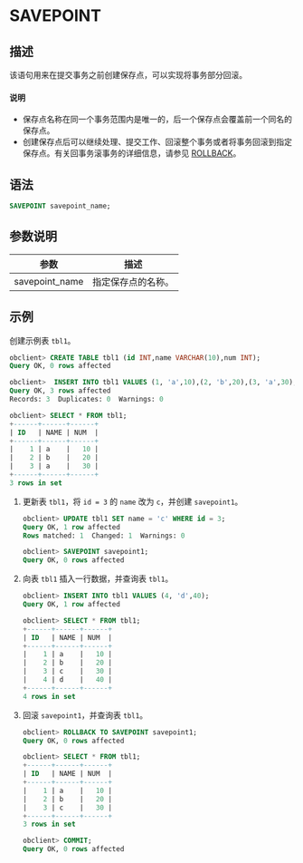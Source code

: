 # SAVEPOINT

## 描述

该语句用来在提交事务之前创建保存点，可以实现将事务部分回滚。

  <main id="notice" type='explain'>
    <h4>说明</h4>
    <ul>
    <li>保存点名称在同一个事务范围内是唯一的，后一个保存点会覆盖前一个同名的保存点。</li>
    <li>创建保存点后可以继续处理、提交工作、回滚整个事务或者将事务回滚到指定保存点。有关回事务滚事务的详细信息，请参见 <a href="../3.dcl-of-oracle-mode/10.rollback-of-oracle-mode.md">ROLLBACK</a>。</li>
    </ul>
  </main>

## 语法

```sql
SAVEPOINT savepoint_name;
```

## 参数说明

|       参数       |    描述     |
|----------------|-----------|
| savepoint_name | 指定保存点的名称。 |

## 示例

创建示例表 `tbl1`。

```sql
obclient> CREATE TABLE tbl1 (id INT,name VARCHAR(10),num INT);
Query OK, 0 rows affected

obclient>  INSERT INTO tbl1 VALUES (1, 'a',10),(2, 'b',20),(3, 'a',30);
Query OK, 3 rows affected
Records: 3  Duplicates: 0  Warnings: 0

obclient> SELECT * FROM tbl1;
+------+------+------+
| ID   | NAME | NUM  |
+------+------+------+
|    1 | a    |   10 |
|    2 | b    |   20 |
|    3 | a    |   30 |
+------+------+------+
3 rows in set
```

1. 更新表 `tbl1`，将 `id = 3` 的 `name` 改为 `c`，并创建 `savepoint1`。

   ```sql
   obclient> UPDATE tbl1 SET name = 'c' WHERE id = 3;
   Query OK, 1 row affected
   Rows matched: 1  Changed: 1  Warnings: 0
   
   obclient> SAVEPOINT savepoint1;
   Query OK, 0 rows affected
   ```

2. 向表 `tbl1` 插入一行数据，并查询表 `tbl1`。

   ```sql
   obclient> INSERT INTO tbl1 VALUES (4, 'd',40);
   Query OK, 1 row affected
   
   obclient> SELECT * FROM tbl1;
   +------+------+------+
   | ID   | NAME | NUM  |
   +------+------+------+
   |    1 | a    |   10 |
   |    2 | b    |   20 |
   |    3 | c    |   30 |
   |    4 | d    |   40 |
   +------+------+------+
   4 rows in set
   ```

3. 回滚 `savepoint1`，并查询表 `tbl1`。

   ```sql
   obclient> ROLLBACK TO SAVEPOINT savepoint1;
   Query OK, 0 rows affected
   
   obclient> SELECT * FROM tbl1;
   +------+------+------+
   | ID   | NAME | NUM  |
   +------+------+------+
   |    1 | a    |   10 |
   |    2 | b    |   20 |
   |    3 | c    |   30 |
   +------+------+------+
   3 rows in set
   
   obclient> COMMIT;
   Query OK, 0 rows affected
   ```
